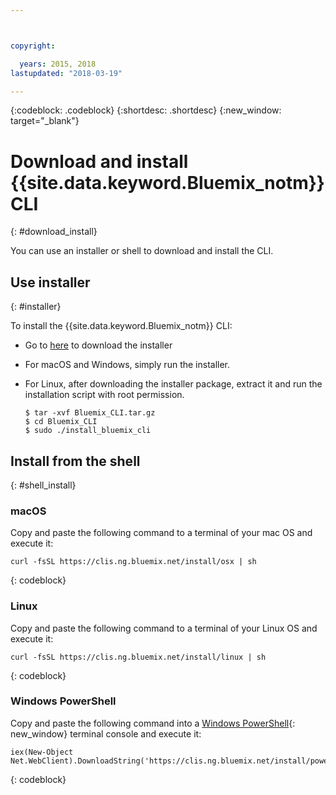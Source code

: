 ```yaml
---



copyright:

  years: 2015, 2018
lastupdated: "2018-03-19"

---
```


{:codeblock: .codeblock} 
{:shortdesc: .shortdesc}
{:new_window: target="_blank"}


# Download and install {{site.data.keyword.Bluemix_notm}} CLI
{: #download_install}

You can use an installer or shell to download and install the CLI.

## Use installer
{: #installer}

To install the {{site.data.keyword.Bluemix_notm}} CLI:
* Go to [here](all_versions.html) to download the installer
* For macOS and Windows, simply run the installer. 
* For Linux, after downloading the installer package, extract it and run the installation script with root permission.

  ```
  $ tar -xvf Bluemix_CLI.tar.gz
  $ cd Bluemix_CLI
  $ sudo ./install_bluemix_cli

  ```

## Install from the shell
{: #shell_install}


### macOS

Copy and paste the following command to a terminal of your mac OS and execute it:

```
curl -fsSL https://clis.ng.bluemix.net/install/osx | sh
```
{: codeblock}

### Linux

Copy and paste the following command to a terminal of your Linux OS and execute it:

```
curl -fsSL https://clis.ng.bluemix.net/install/linux | sh
```
{: codeblock}

### Windows PowerShell

Copy and paste the following command into a [Windows PowerShell](https://msdn.microsoft.com/en-us/powershell/scripting/getting-started/getting-started-with-windows-powershell){: new_window} terminal console and execute it:

```
iex(New-Object Net.WebClient).DownloadString('https://clis.ng.bluemix.net/install/powershell')
```
{: codeblock}
